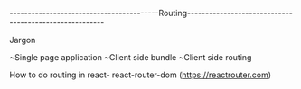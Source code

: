 -----------------------------------------Routing-------------------------------------------------------

Jargon

~Single page application
~Client side bundle
~Client side routing

How to do routing in react-
react-router-dom (https://reactrouter.com)